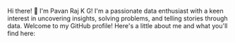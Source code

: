 Hi there! 👋 I'm Pavan Raj K G!
I'm a passionate data enthusiast with a keen interest in uncovering insights, solving problems, and telling stories through data. Welcome to my GitHub profile! Here's a little about me and what you'll find here:
